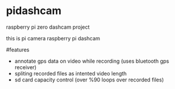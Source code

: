 # pidashcam
raspberry pi zero dashcam project


this is pi camera raspberry pi dashcam

#features
- annotate gps data on video while recording (uses bluetooth gps receiver)
- spliting recorded files as intented video length
- sd card capacity control (over %90 loops over recorded files)
